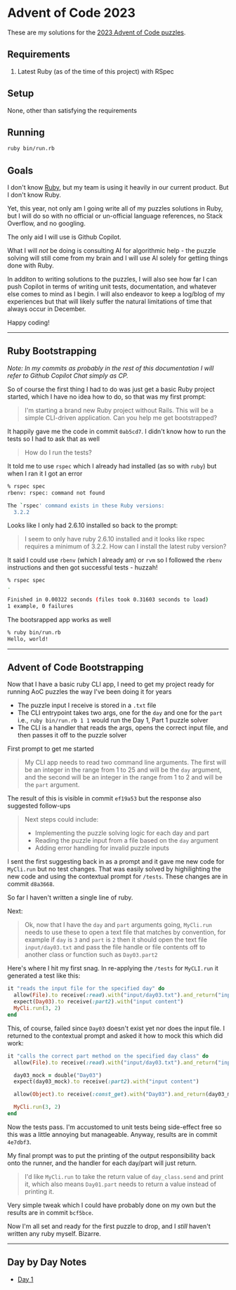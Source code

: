 # Advent of Code 2023

These are my solutions for the [2023 Advent of Code puzzles](https://adventofcode.com/2023).

## Requirements

 1. Latest Ruby (as of the time of this project) with RSpec

## Setup

None, other than satisfying the requirements

## Running

```bash
ruby bin/run.rb
```

## Goals

I don't know [Ruby](https://www.ruby-lang.org/en/), but my team is using it heavily in our current product. But
I don't know Ruby.

Yet, this year, not only am I going write all of my puzzles solutions in Ruby, but I will do so with no official
or un-official language references, no Stack Overflow, and no googling.

The only aid I will use is Github Copilot.

What I will _not_ be doing is consulting AI for algorithmic help - the puzzle solving will still come from my
brain and I will use AI solely for getting things done with Ruby.

In additon to writing solutions to the puzzles, I will also see how far I can push Copilot in terms of writing
unit tests, documentation, and whatever else comes to mind as I begin. I will also endeavor to keep a log/blog
of my experiences but that will likely suffer the natural limitations of time that always occur in December.

Happy coding!

---
## Ruby Bootstrapping

*Note: In my commits as probably in the rest of this documentation I will refer to Github Copilot Chat simply as CP.*

So of course the first thing I had to do was just get a basic Ruby project started, which I have no idea how to do, so
that was my first prompt:

> I'm starting a brand new Ruby project without Rails. This will be a simple CLI-driven application. Can you help me get
> bootstrapped?

It happily gave me the code in commit `0ab5cd7`. I didn't know how to run the tests so I had to ask that as well

> How do I run the tests?

It told me to use `rspec` which I already had installed (as so with `ruby`) but when I ran it I got an error

```bash
% rspec spec
rbenv: rspec: command not found

The `rspec' command exists in these Ruby versions:
  3.2.2
```

Looks like I only had 2.6.10 installed so back to the prompt:

> I seem to only have ruby 2.6.10 installed and it looks like rspec requires a minimum of 3.2.2. How can I install the
> latest ruby version?

It said I could use `rbenv` (which I already am) or `rvm` so I followed the `rbenv` instructions and then got successful
tests - huzzah!

```bash
% rspec spec
.

Finished in 0.00322 seconds (files took 0.31603 seconds to load)
1 example, 0 failures
```

The bootsrapped app works as well

```bash
% ruby bin/run.rb
Hello, world!
```

---
## Advent of Code Bootstrapping

Now that I have a basic ruby CLI app, I need to get my project ready for running AoC puzzles the way I've been doing it
for years

- The puzzle input I receive is stored in a `.txt` file
- The CLI entrypoint takes two args, one for the `day` and one for the `part` i.e., `ruby bin/run.rb 1 1` would run the
  Day 1, Part 1 puzzle solver
- The CLI is a handler that reads the args, opens the correct input file, and then passes it off to the puzzle solver

First prompt to get me started

> My CLI app needs to read two command line arguments. The first will be an integer in the range from 1 to 25 and will
> be the `day` argument, and the second will be an integer in the range from 1 to 2 and will be the `part` argument.

The result of this is visible in commit `ef19a53` but the response also suggested follow-ups

> Next steps could include:
>
> - Implementing the puzzle solving logic for each day and part
> - Reading the puzzle input from a file based on the `day` argument
> - Adding error handling for invalid puzzle inputs

I sent the first suggesting back in as a prompt and it gave me new code for `MyCli.run` but no test changes. That was
easily solved by highilighting the new code and using the contextual prompt for `/tests`. These changes are in commit
`d8a3668`.

So far I haven't written a single line of ruby.

Next:

> Ok, now that I have the `day` and `part` arguments going, `MyCli.run` needs to use these to open a text file that
matches by convention, for example if `day` is `3` and `part` is `2` then it should open the text file `input/day03.txt`
and pass the file handle or file contents off to another class or function such as `Day03.part2`

Here's where I hit my first snag. In re-applying the `/tests` for `MyCLI.run` it generated a test like this:

```ruby
it "reads the input file for the specified day" do
  allow(File).to receive(:read).with("input/day03.txt").and_return("input content")
  expect(Day03).to receive(:part2).with("input content")
  MyCli.run(3, 2)
end
```

This, of course, failed since `Day03` doesn't exist yet nor does the input file. I returned to the contextual prompt and
asked it how to mock this which did work:

```ruby
it "calls the correct part method on the specified day class" do
  allow(File).to receive(:read).with("input/day03.txt").and_return("input content")

  day03_mock = double("Day03")
  expect(day03_mock).to receive(:part2).with("input content")

  allow(Object).to receive(:const_get).with("Day03").and_return(day03_mock)

  MyCli.run(3, 2)
end
```

Now the tests pass. I'm accustomed to unit tests being side-effect free so this was a little annoying but manageable.
Anyway, results are in commit `4e7dbf3`.

My final prompt was to put the printing of the output responsibility back onto the runner, and the handler for each
day/part will just return.

> I'd like `MyCli.run` to take the return value of `day_class.send` and print it, which also means `Day01.part` needs to
> return a value instead of printing it.

Very simple tweak which I could have probably done on my own but the results are in commit `bcf5bce`.

Now I'm all set and ready for the first puzzle to drop, and I *still* haven't written any ruby myself. Bizarre.

---
## Day by Day Notes

- [Day 1](./notes/day1.md)